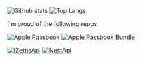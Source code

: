 
![Github stats](https://github-readme-stats.vercel.app/api?username=laulaman&include_all_commits=true&count_private=true&show_icons=true&hide=stars&theme=dracula)
![Top Langs](https://github-readme-stats.vercel.app/api/top-langs/?username=laulaman&theme=dracula)


I'm proud of the following repos:

[![Apple Passbook](https://github-readme-stats.vercel.app/api/pin/?username=laulamanapps&repo=apple-passbook&show_owner=true&theme=dracula)](https://github.com/LauLamanApps/apple-passbook)
[![Apple Passbook Bundle](https://github-readme-stats.vercel.app/api/pin/?username=laulamanapps&repo=apple-passbook-bundle&show_owner=true&theme=dracula)](https://github.com/LauLamanApps/apple-passbook-bundle)

[![iZettleApi](https://github-readme-stats.vercel.app/api/pin/?username=laulamanapps&repo=iZettleApi&show_owner=true&theme=dracula)](https://github.com/LauLamanApps/iZettleApi)
[![NestApi](https://github-readme-stats.vercel.app/api/pin/?username=laulamanapps&repo=NestApi&show_owner=true&theme=dracula)](https://github.com/LauLamanApps/NestApi)


<!--
### Hi there 👋

**LauLaman/LauLaman** is a ✨ _special_ ✨ repository because its `README.md` (this file) appears on your GitHub profile.

Here are some ideas to get you started:

- 🔭 I’m currently working on ...
- 🌱 I’m currently learning ...
- 👯 I’m looking to collaborate on ...
- 🤔 I’m looking for help with ...
- 💬 Ask me about ...
- 📫 How to reach me: ...
- 😄 Pronouns: ...
- ⚡ Fun fact: ...
-->
